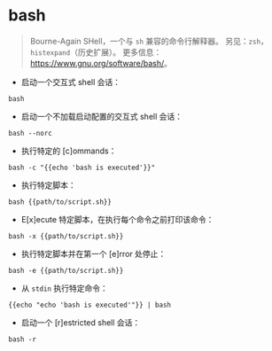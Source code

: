 # bash

> Bourne-Again SHell，一个与 `sh` 兼容的命令行解释器。
> 另见：`zsh`，`histexpand`（历史扩展）。
> 更多信息：<https://www.gnu.org/software/bash/>。

- 启动一个交互式 shell 会话：

`bash`

- 启动一个不加载启动配置的交互式 shell 会话：

`bash --norc`

- 执行特定的 [c]ommands：

`bash -c "{{echo 'bash is executed'}}"`

- 执行特定脚本：

`bash {{path/to/script.sh}}`

- E[x]ecute 特定脚本，在执行每个命令之前打印该命令：

`bash -x {{path/to/script.sh}}`

- 执行特定脚本并在第一个 [e]rror 处停止：

`bash -e {{path/to/script.sh}}`

- 从 `stdin` 执行特定命令：

`{{echo "echo 'bash is executed'"}} | bash`

- 启动一个 [r]estricted shell 会话：

`bash -r`